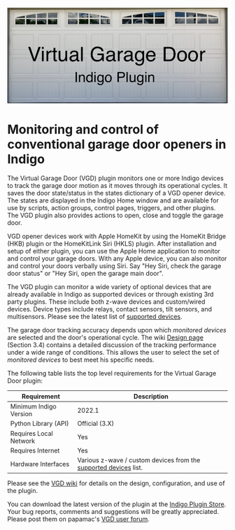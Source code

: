![](https://raw.githubusercontent.com/papamac/VirtualGarageDoor/master/files/doubleDoor.png)

# Monitoring and control of conventional garage door openers in Indigo

The Virtual Garage Door (VGD) plugin monitors one or more Indigo devices to
track the garage door motion as it moves through its operational cycles. It
saves the door state/status in the states dictionary of a VGD opener device.
The states are displayed in the Indigo Home window and are available for
use by scripts, action groups, control pages, triggers, and other plugins. The
VGD plugin also provides actions to open, close and toggle the garage door.

VGD opener devices work with Apple HomeKit by using the HomeKit Bridge (HKB)
plugin or the HomeKitLink Siri (HKLS) plugin. After installation and setup of
either plugin, you can use the Apple Home application to monitor and control
your garage doors.  With any Apple device, you can also monitor and control
your doors verbally using Siri. Say "Hey Siri, check the garage door status" or
"Hey Siri, open the garage main door".

The VGD plugin can monitor a wide variety of optional devices that are already
available in Indigo as supported devices or through existing 3rd party plugins.
These include both z-wave devices and custom/wired devices. Device types
include relays, contact sensors, tilt sensors, and multisensors. Please see the
latest list of
[supported devices](https://github.com/papamac/VirtualGarageDoor/wiki/2.-Supported-Devices).

The garage door tracking accuracy depends upon which _monitored devices_ are
selected and the door's operational cycle. The wiki
[Design page](https://github.com/papamac/VirtualGarageDoor/wiki/3.-Design)
(Section 3.4) contains a detailed discussion of the tracking performance under a
wide range of conditions. This allows the user to select the set of _monitored
devices_ to best meet his specific needs.

The following table lists the top level requirements for the Virtual Garage
Door plugin:

| Requirement            | Description                                                                                                                                |
|------------------------|--------------------------------------------------------------------------------------------------------------------------------------------|
| Minimum Indigo Version | 2022.1                                                                                                                                     |
| Python Library (API)   | Official (3.X)                                                                                                                             |
| Requires Local Network | Yes                                                                                                                                        |
| Requires Internet      | Yes                                                                                                                                        |
| Hardware Interfaces    | Various z-wave / custom devices from the [supported devices](https://github.com/papamac/VirtualGarageDoor/wiki/2.-Supported-Devices) list. |

Please see the
[VGD wiki](https://github.com/papamac/VirtualGarageDoor/wiki)
for details on the design, configuration, and use of the plugin.

You can download the latest version of the plugin at the 
[Indigo Plugin Store](https://indigodomo.com/pluginstore/267/).
Your bug reports, comments and suggestions will be greatly appreciated.  Please
post them on papamac's
[VGD user forum](https://forums.indigodomo.com/viewforum.php?f=374).

